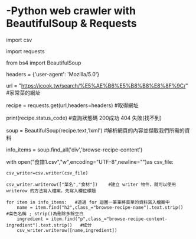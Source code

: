 # -Python web crawler with BeautifulSoup &amp; Requests 
import csv

import requests

from bs4 import BeautifulSoup

headers = {'user-agent': 'Mozilla/5.0'}

url = "https://icook.tw/search/%E5%AE%B6%E5%B8%B8%E8%8F%9C/"  #家常菜的網址

recipe = requests.get(url,headers=headers)  #取得網址
           
print(recipe.status_code)    #查詢狀態碼   200成功   404 失敗(找不到)

soup = BeautifulSoup(recipe.text,'lxml')   #解析網頁的內容並擷取我們所需的資料

info_items = soup.find_all('div','browse-recipe-content')

with open("食譜1.csv","w",encoding="UTF-8",newline="")as csv_file:

    csv_writer=csv.writer(csv_file)
    
    csv_writer.writerow(["菜名","食材"])    #建立 writer 物件，就可以使用 writerow 的方法寫入檔案，先寫入欄位標題

    for item in info_items:   #透過 for 迴圈一筆筆將菜單的資料寫入檔案中
        name = item.find("h2",class_="browse-recipe-name").text.strip()    #菜色名稱 ; strip()為刪除多餘空白
        ingredient = item.find("p",class_="browse-recipe-content-ingredient").text.strip()   #成分
        csv_writer.writerow([name,ingredient])
        
